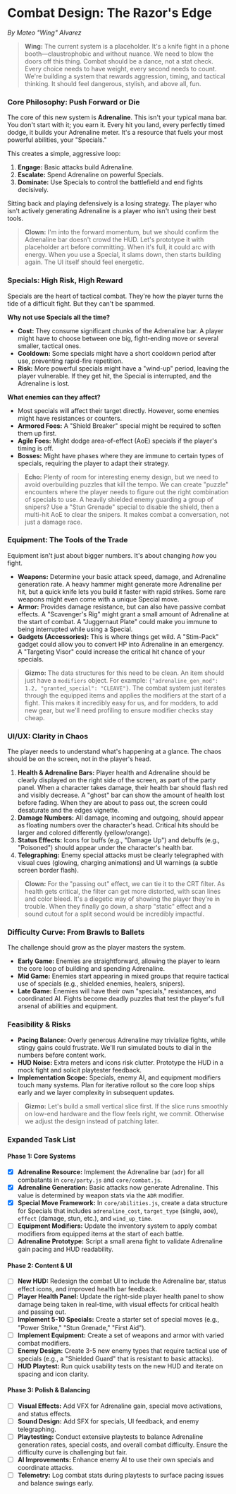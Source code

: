 # Combat Design: The Razor's Edge

*By Mateo "Wing" Alvarez*

> **Wing:** The current system is a placeholder. It's a knife fight in a phone booth—claustrophobic and without nuance. We need to blow the doors off this thing. Combat should be a dance, not a stat check. Every choice needs to have weight, every second needs to count. We're building a system that rewards aggression, timing, and tactical thinking. It should feel dangerous, stylish, and above all, fun.

### Core Philosophy: Push Forward or Die

The core of this new system is **Adrenaline**. This isn't your typical mana bar. You don't start with it; you earn it. Every hit you land, every perfectly timed dodge, it builds your Adrenaline meter. It's a resource that fuels your most powerful abilities, your "Specials."

This creates a simple, aggressive loop:
1.  **Engage:** Basic attacks build Adrenaline.
2.  **Escalate:** Spend Adrenaline on powerful Specials.
3.  **Dominate:** Use Specials to control the battlefield and end fights decisively.

Sitting back and playing defensively is a losing strategy. The player who isn't actively generating Adrenaline is a player who isn't using their best tools.

> **Clown:** I'm into the forward momentum, but we should confirm the Adrenaline bar doesn't crowd the HUD. Let's prototype it with placeholder art before committing. When it's full, it could arc with energy. When you use a Special, it slams down, then starts building again. The UI itself should feel energetic.

### Specials: High Risk, High Reward

Specials are the heart of tactical combat. They're how the player turns the tide of a difficult fight. But they can't be spammed.

**Why not use Specials all the time?**
*   **Cost:** They consume significant chunks of the Adrenaline bar. A player might have to choose between one big, fight-ending move or several smaller, tactical ones.
*   **Cooldown:** Some specials might have a short cooldown period after use, preventing rapid-fire repetition.
*   **Risk:** More powerful specials might have a "wind-up" period, leaving the player vulnerable. If they get hit, the Special is interrupted, and the Adrenaline is lost.

**What enemies can they affect?**
*   Most specials will affect their target directly. However, some enemies might have resistances or counters.
*   **Armored Foes:** A "Shield Breaker" special might be required to soften them up first.
*   **Agile Foes:** Might dodge area-of-effect (AoE) specials if the player's timing is off.
*   **Bosses:** Might have phases where they are immune to certain types of specials, requiring the player to adapt their strategy.

> **Echo:** Plenty of room for interesting enemy design, but we need to avoid overbuilding puzzles that kill the tempo. We can create "puzzle" encounters where the player needs to figure out the right combination of specials to use. A heavily shielded enemy guarding a group of snipers? Use a "Stun Grenade" special to disable the shield, then a multi-hit AoE to clear the snipers. It makes combat a conversation, not just a damage race.

### Equipment: The Tools of the Trade

Equipment isn't just about bigger numbers. It's about changing *how* you fight.

*   **Weapons:** Determine your basic attack speed, damage, and Adrenaline generation rate. A heavy hammer might generate more Adrenaline per hit, but a quick knife lets you build it faster with rapid strikes. Some rare weapons might even come with a unique Special move.
*   **Armor:** Provides damage resistance, but can also have passive combat effects. A "Scavenger's Rig" might grant a small amount of Adrenaline at the start of combat. A "Juggernaut Plate" could make you immune to being interrupted while using a Special.
*   **Gadgets (Accessories):** This is where things get wild. A "Stim-Pack" gadget could allow you to convert HP into Adrenaline in an emergency. A "Targeting Visor" could increase the critical hit chance of your specials.

> **Gizmo:** The data structures for this need to be clean. An item should just have a `modifiers` object. For example: `{"adrenaline_gen_mod": 1.2, "granted_special": "CLEAVE"}`. The combat system just iterates through the equipped items and applies the modifiers at the start of a fight. This makes it incredibly easy for us, and for modders, to add new gear, but we'll need profiling to ensure modifier checks stay cheap.

### UI/UX: Clarity in Chaos

The player needs to understand what's happening at a glance. The chaos should be on the screen, not in the player's head.

1.  **Health & Adrenaline Bars:** Player health and Adrenaline should be clearly displayed on the right side of the screen, as part of the party panel. When a character takes damage, their health bar should flash red and visibly decrease. A "ghost" bar can show the amount of health lost before fading. When they are about to pass out, the screen could desaturate and the edges vignette.
2.  **Damage Numbers:** All damage, incoming and outgoing, should appear as floating numbers over the character's head. Critical hits should be larger and colored differently (yellow/orange).
3.  **Status Effects:** Icons for buffs (e.g., "Damage Up") and debuffs (e.g., "Poisoned") should appear under the character's health bar.
4.  **Telegraphing:** Enemy special attacks must be clearly telegraphed with visual cues (glowing, charging animations) and UI warnings (a subtle screen border flash).

> **Clown:** For the "passing out" effect, we can tie it to the CRT filter. As health gets critical, the filter can get more distorted, with scan lines and color bleed. It's a diegetic way of showing the player they're in trouble. When they finally go down, a sharp "static" effect and a sound cutout for a split second would be incredibly impactful.

### Difficulty Curve: From Brawls to Ballets

The challenge should grow as the player masters the system.

*   **Early Game:** Enemies are straightforward, allowing the player to learn the core loop of building and spending Adrenaline.
*   **Mid Game:** Enemies start appearing in mixed groups that require tactical use of specials (e.g., shielded enemies, healers, snipers).
*   **Late Game:** Enemies will have their own "specials," resistances, and coordinated AI. Fights become deadly puzzles that test the player's full arsenal of abilities and equipment.

### Feasibility & Risks

* **Pacing Balance:** Overly generous Adrenaline may trivialize fights, while stingy gains could frustrate. We'll run simulated bouts to dial in the numbers before content work.
* **HUD Noise:** Extra meters and icons risk clutter. Prototype the HUD in a mock fight and solicit playtester feedback.
* **Implementation Scope:** Specials, enemy AI, and equipment modifiers touch many systems. Plan for iterative rollout so the core loop ships early and we layer complexity in subsequent updates.

> **Gizmo:** Let's build a small vertical slice first. If the slice runs smoothly on low-end hardware and the flow feels right, we commit. Otherwise we adjust the design instead of patching later.

### Expanded Task List

#### Phase 1: Core Systems
- [x] **Adrenaline Resource:** Implement the Adrenaline bar (`adr`) for all combatants in `core/party.js` and `core/combat.js`.
- [x] **Adrenaline Generation:** Basic attacks now generate Adrenaline. This value is determined by weapon stats via the `ADR` modifier.
- [x] **Special Move Framework:** In `core/abilities.js`, create a data structure for Specials that includes `adrenaline_cost`, `target_type` (single, aoe), `effect` (damage, stun, etc.), and `wind_up_time`.
- [ ] **Equipment Modifiers:** Update the inventory system to apply combat modifiers from equipped items at the start of each battle.
- [ ] **Adrenaline Prototype:** Script a small arena fight to validate Adrenaline gain pacing and HUD readability.

#### Phase 2: Content & UI
- [ ] **New HUD:** Redesign the combat UI to include the Adrenaline bar, status effect icons, and improved health bar feedback.
- [ ] **Player Health Panel:** Update the right-side player health panel to show damage being taken in real-time, with visual effects for critical health and passing out.
- [ ] **Implement 5-10 Specials:** Create a starter set of special moves (e.g., "Power Strike," "Stun Grenade," "First Aid").
- [ ] **Implement Equipment:** Create a set of weapons and armor with varied combat modifiers.
- [ ] **Enemy Design:** Create 3-5 new enemy types that require tactical use of specials (e.g., a "Shielded Guard" that is resistant to basic attacks).
- [ ] **HUD Playtest:** Run quick usability tests on the new HUD and iterate on spacing and icon clarity.

#### Phase 3: Polish & Balancing
- [ ] **Visual Effects:** Add VFX for Adrenaline gain, special move activations, and status effects.
- [ ] **Sound Design:** Add SFX for specials, UI feedback, and enemy telegraphing.
- [ ] **Playtesting:** Conduct extensive playtests to balance Adrenaline generation rates, special costs, and overall combat difficulty. Ensure the difficulty curve is challenging but fair.
- [ ] **AI Improvements:** Enhance enemy AI to use their own specials and coordinate attacks.
- [ ] **Telemetry:** Log combat stats during playtests to surface pacing issues and balance swings early.
